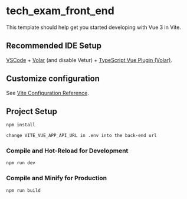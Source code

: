 # tech_exam_front_end

This template should help get you started developing with Vue 3 in Vite.

## Recommended IDE Setup

[VSCode](https://code.visualstudio.com/) + [Volar](https://marketplace.visualstudio.com/items?itemName=Vue.volar) (and disable Vetur) + [TypeScript Vue Plugin (Volar)](https://marketplace.visualstudio.com/items?itemName=Vue.vscode-typescript-vue-plugin).

## Customize configuration

See [Vite Configuration Reference](https://vitejs.dev/config/).

## Project Setup

```sh
npm install
```

```sh
change VITE_VUE_APP_API_URL in .env into the back-end url
```

### Compile and Hot-Reload for Development

```sh
npm run dev
```

### Compile and Minify for Production

```sh
npm run build
```
